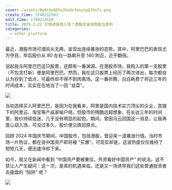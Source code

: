 ```yaml
---
cover: /assets/Nw6tboADVo3SodxfonycpQJUnTc.png
create_time: 1740212503
edit_time: 1740223520
title: 2025-2-22 又想诱惑我入场？港股这波涨势能当真吗
categories:
  - other_platform
---
```



最近，港股市场可谓风头无两，呈现出连续暴涨的态势。其中，阿里巴巴的表现尤为夺目，年后股价从 80 左右一路飙升至 140 附近，近乎翻倍。

说起我与阿里巴巴这只股票，还颇有一番渊源。在港股市场，我购入的第一支股票（不包含打新）便是阿里巴巴。然而，我在这只股票上经历了两次进出，每次都自认为抄到了低点，可最终却不得不割肉离场。这一番折腾，白白耗费了将近三年的时间成本，实实在在地当了一回 “韭菜”。

<img src="/assets/PMWhbjeV7oa4wmxfDy4cKoBTncb.png" src-width="553" class="markdown-img m-auto" src-height="439" align="center"/>

当初选择买入阿里巴巴，是因为在我看来，阿里是国内技术实力顶尖的企业，其旗下的阿里云、淘宝等产品家喻户晓。但股市的残酷远超想象，在长达三年的时间里，股价持续低迷，几乎没有明显的起色。期间，曾因马云回国这一消息，让我再度心动入场，可没过多久，股价便又跌回原点。

回顾 2024 年国庆节期间，中国股市，包括港股，曾迎来一波暴涨行情。当时市场一片热议，都在说中国资产即将被 “买爆”，可现实却是，这波热度仅仅维持了短短几天，便迅速冷却下来。

如今，我又在新闻中看到 “中国资产要被重估，外资看好中国资产” 的说法。这不禁让人产生疑问：这一次，是真的机遇来临，还是又一场诱导我们这些普通投资者去接盘的 “陷阱” 呢？

<img src="/assets/Is24brsz2ohUy3xtbeucaNuEnrd.png" src-width="307" class="markdown-img m-auto" src-height="463" align="center"/>

